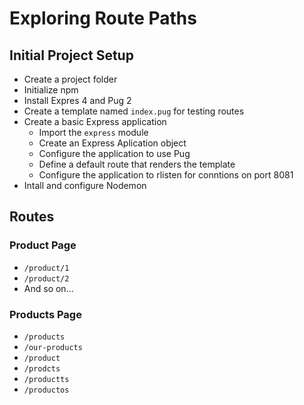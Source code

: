 # Exploring Route Paths

## Initial Project Setup

* Create a project folder
* Initialize npm
* Install Expres 4 and Pug 2
* Create a template named `index.pug` for testing routes
* Create a basic Express application
    * Import the `express` module
    * Create an Express Aplication object
    * Configure the application to use Pug
    * Define a default route that renders the template
    * Configure the application to rlisten for conntions on port 8081
* Intall and configure Nodemon

## Routes

### Product Page

* `/product/1`
* `/product/2`
* And so on...

### Products Page

* `/products`
* `/our-products`
* `/product`
* `/prodcts`
* `/productts`
* `/productos`
